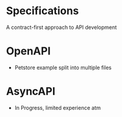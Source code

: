 # Specifications
A contract-first approach to API development


# OpenAPI
* Petstore example split into multiple files

# AsyncAPI
* In Progress, limited experience atm
